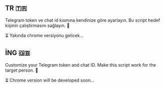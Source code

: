TR 🇹🇷
-
Telegram token ve chat id kısmına kendinize göre ayarlayın.
Bu script hedef kişinin çalıştirmasını sağlayın. 🤡


 ⏳ Yakında chrome versiyonu gelicek...


İNG 🇬🇧
-
Customize your Telegram token and chat ID.
Make this script work for the target person. 🤡


 ⏳ Chrome version will be developed soon...
